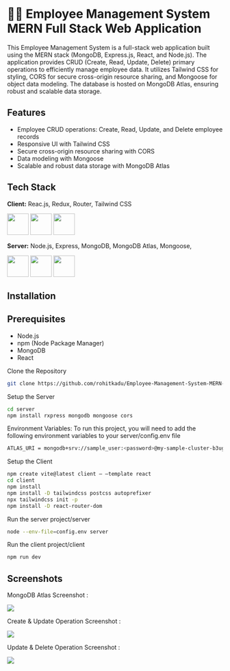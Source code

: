
# 👨‍💼 Employee Management System MERN Full Stack Web Application
 
This Employee Management System is a full-stack web application built using the MERN stack (MongoDB, Express.js, React, and Node.js). The application provides CRUD (Create, Read, Update, Delete) primary operations to efficiently manage employee data. It utilizes Tailwind CSS for styling, CORS for secure cross-origin resource sharing, and Mongoose for object data modeling. The database is hosted on MongoDB Atlas, ensuring robust and scalable data storage.


## Features

- Employee CRUD operations: Create, Read, Update, and Delete employee records
- Responsive UI with Tailwind CSS
- Secure cross-origin resource sharing with CORS
- Data modeling with Mongoose
- Scalable and robust data storage with MongoDB Atlas


## Tech Stack




**Client:** Reac.js, Redux, Router, Tailwind CSS
<p>
<img height="50" src="https://user-images.githubusercontent.com/25181517/183897015-94a058a6-b86e-4e42-a37f-bf92061753e5.png">
<img height="50" src="https://user-images.githubusercontent.com/25181517/187896150-cc1dcb12-d490-445c-8e4d-1275cd2388d6.png">
<img height="50" src="https://user-images.githubusercontent.com/25181517/202896760-337261ed-ee92-4979-84c4-d4b829c7355d.png">
</p>



**Server:** Node.js, Express, MongoDB, MongoDB Atlas, Mongoose, 
<p>  
<img height="50" src="https://user-images.githubusercontent.com/25181517/183568594-85e280a7-0d7e-4d1a-9028-c8c2209e073c.png">
<img height="50" src="https://user-images.githubusercontent.com/25181517/183859966-a3462d8d-1bc7-4880-b353-e2cbed900ed6.png">
<img height="50" src="https://user-images.githubusercontent.com/25181517/182884177-d48a8579-2cd0-447a-b9a6-ffc7cb02560e.png"> 
</p>




## Installation

## Prerequisites

- Node.js
- npm (Node Package Manager)
- MongoDB
- React

Clone the Repository
```bash
git clone https://github.com/rohitkadu/Employee-Management-System-MERN-Full-Stack-Web-Application.git
```

Setup the Server    
````bash
cd server
npm install rxpress mongodb mongoose cors
````

Environment Variables:
To run this project, you will need to add the following environment variables to your server/config.env file

````bash
ATLAS_URI = mongodb+srv://sample_user:<password>@my-sample-cluster-b3ugy.mongodb.net/<dbname>?retryWrites=true&w=majority
````

Setup the Client    
````bash
npm create vite@latest client – –template react
cd client
npm install
npm install -D tailwindcss postcss autoprefixer
npx tailwindcss init -p
npm install -D react-router-dom
````
Run the server project/server
````bash
node --env-file=config.env server
````

Run the client project/client
````bash
npm run dev
````

## Screenshots
<p>MongoDB Atlas Screenshot :</p>
<img src="https://raw.githubusercontent.com/rohitkudo/Employee-Management-System-MERN-Full-Stack-Web-Application/main/outputSS/db%20screenshot.png">

<p>Create & Update Operation Screenshot :</p>
<img src="https://raw.githubusercontent.com/sarojmishraa/Employee-Management-System-MERN-Full-Stack-Web-Application/main/outputSS/Create%20Update%20Screenshot.png">

<p>Update & Delete Operation Screenshot :</p>
<img src="https://raw.githubusercontent.com/sarojmishraa/Employee-Management-System-MERN-Full-Stack-Web-Application/main/outputSS/Read%20Delete%20Upadate%20Screenshot.png">

